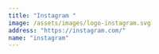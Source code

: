 ```yaml
---
title: "Instagram " 
image: /assets/images/logo-instagram.svg 
address: "https://instagram.com/" 
name: "instagram" 
---
```


